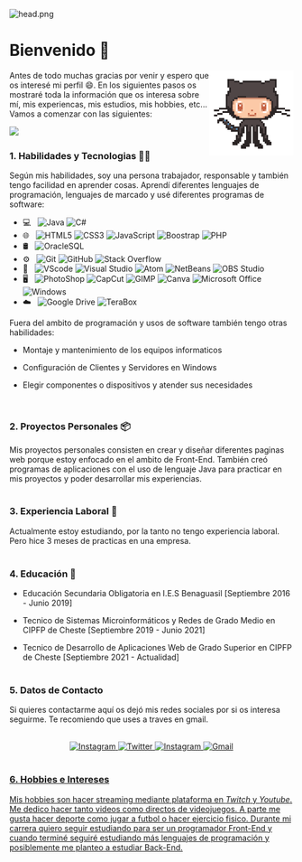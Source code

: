 ![head.png](https://cdn.pixabay.com/photo/2016/05/22/19/07/background-1409025_960_720.png)

# Bienvenido 👋

<!--
**Alexandru031/Alexandru031** is a ✨ _special_ ✨ repository because its `README.md` (this file) appears on your GitHub profile.

Here are some ideas to get you started:

- 🔭 I’m currently working on ...
- 🌱 I’m currently learning ...
- 👯 I’m looking to collaborate on ...
- 🤔 I’m looking for help with ...
- 💬 Ask me about ...
- 📫 How to reach me: ...
- 😄 Pronouns: ...
- ⚡ Fun fact: ...
-->
<img align='right' src="https://raw.githubusercontent.com/iCharlesZ/FigureBed/master/img/octocat.gif" width="150">

Antes de todo muchas gracias por venir y espero que os interesé mi perfil 😄. En los siguientes pasos os mostraré toda la información que os interesa sobre mí, mis experiencas, mis estudios, mis hobbies, etc... Vamos a comenzar con las siguientes:

<a href="https://github.com/Alexandru031">
   <img src="https://komarev.com/ghpvc/?username=Alexandru031">
</a>

### 1. Habilidades y Tecnologias 👨‍💻

Según mis habilidades, soy una persona trabajador, responsable y también tengo facilidad en aprender cosas. Aprendí diferentes lenguajes de programación, lenguajes de marcado y usé diferentes programas de software:

- 💻 &nbsp;
  <img alt="Java" src="https://img.shields.io/badge/-Java-black?logo=Java&amp;style=for-the-badge">
  <img alt="C#" src="https://img.shields.io/badge/-Csharp-black?logo=csharp&amp;style=for-the-badge">
- 🌐 &nbsp;
   <img alt="HTML5" src="https://img.shields.io/badge/-HTML5-black?logo=html5&amp;style=for-the-badge">
   <img alt="CSS3" src="https://img.shields.io/badge/-CSS3-black?logo=css3&amp;style=for-the-badge">
   <img alt="JavaScript" src="https://img.shields.io/badge/-JavaScript-black?logo=javascript&amp;style=for-the-badge">
   <img alt="Boostrap" src="https://img.shields.io/badge/-Boostrap-black?logo=bootstrap&amp;style=for-the-badge">
   <img alt="PHP" src="https://img.shields.io/badge/-PHP-black?logo=php&amp;style=for-the-badge">
- 🛢 &nbsp;
   <img alt="OracleSQL" src="https://img.shields.io/badge/-OracleSQL-black?logo=oracle&amp;style=for-the-badge">
- ⚙️ &nbsp;
   <img alt="Git" src="https://img.shields.io/badge/-Git-black?logo=git&amp;style=for-the-badge">
   <img alt="GitHub" src="https://img.shields.io/badge/-GitHub-black?logo=github&amp;style=for-the-badge">
   <img alt="Stack Overflow" src="https://img.shields.io/badge/-Stack Overflow-black?logo=stackoverflow&amp;style=for-the-badge">
- 🔧 &nbsp;
   <img alt="VScode" src="https://img.shields.io/badge/-VScode-black?logo=visualstudiocode&amp;style=for-the-badge">
   <img alt="Visual Studio" src="https://img.shields.io/badge/-VisualStudio-black?logo=visualstudio&amp;style=for-the-badge">
   <img alt="Atom" src="https://img.shields.io/badge/-Atom-black?logo=atom&amp;style=for-the-badge">
   <img alt="NetBeans" src="https://img.shields.io/badge/-NetBeans-black?logo=apachenetbeanside&amp;style=for-the-badge">
   <img alt="OBS Studio" src="https://img.shields.io/badge/-OBS Studio-black?logo=obsstudio&amp;style=for-the-badge">
- 🖥 &nbsp;
   <img alt="PhotoShop" src="https://img.shields.io/badge/-Photoshop-black?logo=adobephotoshop&amp;style=for-the-badge">
   <img alt="CapCut" src="https://img.shields.io/badge/-Capcut-black?logo=capcut&amp;style=for-the-badge">
   <img alt="GIMP" src="https://img.shields.io/badge/-GIMP-black?logo=gimp&amp;style=for-the-badge">
   <img alt="Canva" src="https://img.shields.io/badge/-Canva-black?logo=canva&amp;style=for-the-badge">
   <img alt="Microsoft Office" src="https://img.shields.io/badge/-Microsoft Office-black?logo=microsoftoffice&amp;style=for-the-badge">
   <img alt="Windows" src="https://img.shields.io/badge/-Windows-black?logo=windows&amp;style=for-the-badge">
- ☁️ &nbsp;
   <img alt="Google Drive" src="https://img.shields.io/badge/-Google Drive-black?logo=googledrive&amp;style=for-the-badge">
   <img alt="TeraBox" src="https://img.shields.io/badge/-TeraBox-black?logo=terabox&amp;style=for-the-badge">

Fuera del ambito de programación y usos de software también tengo otras habilidades:

- Montaje y mantenimiento de los equipos informaticos

- Configuración de Clientes y Servidores en Windows

- Elegir componentes o dispositivos y atender sus necesidades
<br>

### 2. Proyectos Personales 📦

Mis proyectos personales consisten en crear y diseñar diferentes paginas web porque estoy enfocado en el ambito de Front-End. También creó programas de aplicaciones con el uso de lenguaje Java para practicar en mis proyectos y poder desarrollar mis experiencias.
<br><br>

### 3. Experiencia Laboral 💼

Actualmente estoy estudiando, por la tanto no tengo experiencia laboral. Pero hice 3 meses de practicas en una empresa.
<br><br>

### 4. Educación 🏫

- Educación Secundaria Obligatoria en I.E.S Benaguasil [Septiembre 2016 - Junio 2019]

- Tecnico de Sistemas Microinformáticos y Redes de Grado Medio en CIPFP de Cheste [Septiembre 2019 - Junio 2021]

- Tecnico de Desarrollo de Aplicaciones Web de Grado Superior en CIPFP de Cheste [Septiembre 2021 - Actualidad]
<br><br>

### 5. Datos de Contacto

Si quieres contactarme aquí os dejó mis redes sociales por si os interesa seguirme. Te recomiendo que uses a traves en gmail.

<br>
<div align=center>
   <a href="https://www.instagram.com/el.estanusky/"><img alt="Instagram" src="https://img.shields.io/badge/-Instagram-pink?logo=instagram&amp;style=for-the-badge">
   <a href="https://twitter.com/elestanusky"><img alt="Twitter" src="https://img.shields.io/badge/-Twitter-blue?logo=twitter&amp;style=for-the-badge">
   <a href="https://www.tiktok.com/@el.estanusky17"><img alt="Instagram" src="https://img.shields.io/badge/-TikTok-black?logo=tiktok&amp;style=for-the-badge">
   <a href="mailto:alexandrustanica33@gmail.com" subject="alexandrustanica33@gmail.com"><img alt="Gmail" src="https://img.shields.io/badge/-alexandrustanica33@gmail.com-white?logo=gmail&amp;style=for-the-badge">
</div>
<br>
      
### 6. Hobbies e Intereses
      
Mis hobbies son hacer streaming mediante plataforma en *Twitch* y *Youtube*. Me dedico hacer tanto videos como directos de videojuegos. A parte me gusta hacer deporte como jugar a futbol o hacer ejercicio fisico. Durante mi carrera quiero seguir estudiando para ser un programador Front-End y cuando terminé seguiré estudiando más lenguajes de programación y posiblemente me planteo a estudiar Back-End.
